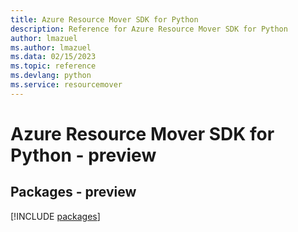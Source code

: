 ```yaml
---
title: Azure Resource Mover SDK for Python
description: Reference for Azure Resource Mover SDK for Python
author: lmazuel
ms.author: lmazuel
ms.data: 02/15/2023
ms.topic: reference
ms.devlang: python
ms.service: resourcemover
---
```

# Azure Resource Mover SDK for Python - preview
## Packages - preview
[!INCLUDE [packages](resource-mover-index.md)]